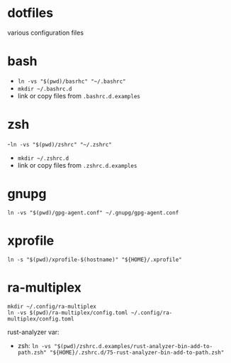 # dotfiles

various configuration files

# bash
- `ln -vs "$(pwd)/basrhc" "~/.bashrc"`
- `mkdir ~/.bashrc.d`
- link or copy files from `.bashrc.d.examples`


# zsh

-`ln -vs "$(pwd)/zshrc" "~/.zshrc"`
- `mkdir ~/.zshrc.d`
- link or copy files from `.zshrc.d.examples`

# gnupg

```
ln -vs "$(pwd)/gpg-agent.conf" ~/.gnupg/gpg-agent.conf
```

# xprofile
```
ln -s "$(pwd)/xprofile-$(hostname)" "${HOME}/.xprofile"
```

# ra-multiplex

```
mkdir ~/.config/ra-multiplex
ln -vs $(pwd)/ra-multiplex/config.toml ~/.config/ra-multiplex/config.toml
```

rust-analyzer var:
- zsh: `ln -vs "$(pwd)/zshrc.d.examples/rust-analyzer-bin-add-to-path.zsh" "${HOME}/.zshrc.d/75-rust-analyzer-bin-add-to-path.zsh"`

